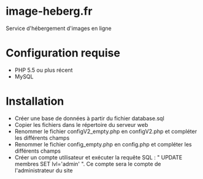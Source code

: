 # image-heberg.fr
Service d'hébergement d'images en ligne

# Configuration requise
  - PHP 5.5 ou plus récent
  - MySQL

# Installation
  - Créer une base de données à partir du fichier database.sql
  - Copier les fichiers dans le répertoire du serveur web
  - Renommer le fichier configV2_empty.php en configV2.php et compléter les différents champs
  - Renommer le fichier config_empty.php en config.php et compléter les différents champs
  - Créer un compte utilisateur et exécuter la requête SQL : " UPDATE membres SET lvl='admin' ".
Ce compte sera le compte de l'administrateur du site
